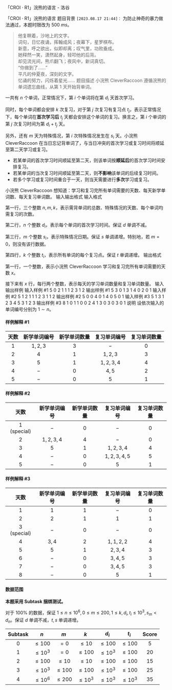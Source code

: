 



「CROI · R1」浣熊的语言 - 洛谷














「CROI · R1」浣熊的语言
题目背景
$\texttt{[2023.08.17 21:44]：}$ 为防止神奇的暴力做法通过，本题时限改为 $500\ ms$。

> 他复瞑着，沙地上的文字。\
> 词句，日忆夜诵，挥翰成风；夜幕下，星罗棋布。\
> 新意，呼之欲出，似即却离；叹气里，功败垂成。\
> 她释然一笑，潇然起身，轻叩他的后背。\
> 却见流光间，熊爪翻飞；夜风中，新词真切。\
> “你做到了……”\
> 平凡的仲夏夜，深刻的文字。\
> 忆诵的努力，闪烁着星光……
题目描述
小浣熊 CleverRaccoon 遵循浣熊的单词遗忘曲线，从第 $1$ 天开始背单词。

一共有 $n$ 个单词，正常情况下，第 $i$ 个单词将在第 $d_i$ 天首次学习。

同时，每个单词都会安排 $k$ 次复习，对于第 $j$ 次复习有复习点 $t_j$，表示正常情况下，每个单词在**首次学习后** $t_j$ 天都会安排这个单词的复习。换言之，第 $i$ 个单词的第 $j$ 次复习时间为第 $d_i+t_j$ 天。

另外，还有 $m$ 天为特殊情况，第 $i$ 次特殊情况发生在 $s_i$ 天。小浣熊 CleverRaccoon 在当日忘记背单词了，与当日冲突的首次学习或复习时间将顺延至第二天学习或复习。
- 若某单词的首次学习时间顺延至第二天，则该单词按**顺延后**的首次学习时间安排复习。
- 若某单词的当次复习时间顺延至第二天，则**不影响**该单词的后续复习时间。
- 若多个学习或复习时间重合于一天，则当天需要进行**多次**学习或复习。

小浣熊 CleverRaccoon 想知道：学习和复习完所有单词需要的天数、每天新学单词数、每天复习单词数。
输入输出格式
输入格式

第一行，三个整数 $n,m,k$，表示需背单词的总数、特殊情况的天数、每个单词均需复习的次数。

第二行，$n$ 个整数 $d_i$，表示每个单词的首次学习时间。保证 $d$ 单调不减。

第三行，$m$ 个整数 $s_i$，表示特殊情况日期。保证 $s$ 单调递增。特别地，若 $m=0$，则没有该行数据。

第四行，$k$ 个整数 $t_i$，表示所有单词的每个复习点。保证 $t$ 单调递增。
输出格式

第一行，一个整数，表示小浣熊 CleverRaccoon 学习和复习完所有单词需要的天数 $x$。

接下来有 $x$ 行，每行两个整数，表示每天的学习单词数量和复习单词数量。
输入输出样例
输入样例 #1
5 0 2
1 1 1 2 3
1 2
输出样例 #1
5
3 0
1 3
1 4
0 2
0 1
输入样例 #2
5 1 2
1 1 1 2 3
1
1 2
输出样例 #2
5
0 0
4 0
1 4
0 5
0 1
输入样例 #3
5 1 3
1 2 3 4 5
3
1 2 3
输出样例 #3
8
1 0
1 1
0 0
2 4
1 3
0 3
0 3
0 1
说明
设依次输入的单词编号分别为 $1 \sim n$。
#### 样例解释 #1
| 天数 | 新学单词编号 | 新学单词数量 | 复习单词编号 | 复习单词数量 |
| :-: | :-: | :-: | :-: | :-: |
| $1$ | $1,2,3$ | $3$ | $-$ | $0$ |
| $2$ | $4$ | $1$ | $1,2,3$ | $3$ |
| $3$ | $5$ | $1$ | $1,2,3,4$ | $4$ |
| $4$ | $-$ | $0$ | $4,5$ | $2$ |
| $5$ | $-$ | $0$ | $5$ | $1$ |

#### 样例解释 #2
| 天数 | 新学单词编号 | 新学单词数量 | 复习单词编号 | 复习单词数量 |
| :-: | :-: | :-: | :-: | :-: |
| $1$ (special) | $-$ | $0$ | $-$ | $0$ |
| $2$ | $1,2,3,4$ | $4$ | $-$ | $0$ |
| $3$ | $5$ | $1$ | $1,2,3,4$ | $4$ |
| $4$ | $-$ | $0$ | $1,2,3,4,5$ | $5$ |
| $5$ | $-$ | $0$ | $5$ | $1$ |

#### 样例解释 #3
| 天数 | 新学单词编号 | 新学单词数量 | 复习单词编号 | 复习单词数量 |
| :-: | :-: | :-: | :-: | :-: |
| $1$ | $1$ | $1$ | $-$ | $0$ |
| $2$ | $2$ | $1$ | $1$ | $1$ |
| $3$ (special) | $-$ | $0$ | $-$ | $0$ |
| $4$ | $3,4$ | $2$ | $1,1,2,2$ | $4$ |
| $5$ | $5$ | $1$ | $2,3,4$ | $3$ |
| $6$ | $-$ | $0$ | $3,4,5$ | $3$ |
| $7$ | $-$ | $0$ | $3,4,5$ | $3$ |
| $8$ | $-$ | $0$ | $5$ | $1$ |

#### 数据范围

**本题采用 Subtask 捆绑测试。**

对于 $100\%$ 的数据，保证 $1\leq n\leq 10^6,0\leq m\leq 200,1\leq k,d_i,t_i\leq 10^3,s_m < d_n$。保证 $d$ 单调不减，$t,s$ 单调递增。

|Subtask|$n$|$m$|$k$|$d_i$|$t_i$|Score|
|:-:|:-:|:-:|:-:|:-:|:-:|:-:|
|$0$|$\leq 100$|$=0$|$\leq 10$|$\leq 100$|$\leq 100$|$5$|
|$1$|$\leq 10^3$|$=0$|$\leq 100$|$\leq 10^3$|$\leq 100$|$20$|
|$2$|$\leq 100$|$\leq 10$|$\leq 10$|$\leq 100$|$\leq 100$|$15$|
|$3$|$\leq 10^3$|$\leq 100$|$\leq 100$|$\leq 10^3$|$\leq 100$|$25$|
|$4$|$\leq 10^6$|$\leq 200$|$\leq 10^3$|$\leq 10^3$|$\leq 10^3$|$35$|






